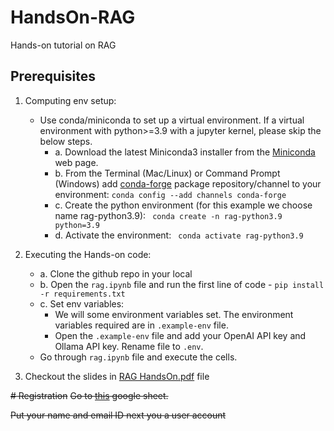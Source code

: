 # HandsOn-RAG
Hands-on tutorial on RAG

## Prerequisites
1. Computing env setup:
   - Use conda/miniconda to set up a virtual environment. If a virtual environment with python>=3.9 with a jupyter kernel, please skip the below steps.
      - a. Download the latest Miniconda3 installer from the [Miniconda](https://docs.conda.io/en/latest/miniconda.html) web page.
      - b. From the Terminal (Mac/Linux) or Command Prompt (Windows) add [conda-forge](https://conda-forge.org/) package repository/channel to your environment:  ```conda config --add channels conda-forge```
      - c. Create the python environment (for this example we choose name rag-python3.9): ``` conda create -n rag-python3.9 python=3.9```
      - d. Activate the environment: ``` conda activate rag-python3.9```

2. Executing the Hands-on code:
   - a. Clone the github repo in your local
   - b. Open the `rag.ipynb` file and run the first line of code - `pip install -r requirements.txt`
   - c. Set env variables:
      - We will some environment variables set. The environment variables required are in `.example-env` file.
      - Open the `.example-env` file and add your OpenAI API key and Ollama API key. Rename file to `.env`.
   - Go through `rag.ipynb` file and execute the cells.
  
3. Checkout the slides in [RAG HandsOn.pdf](https://github.com/minump/HandsOn-RAG/blob/main/RAG%20HandsOn.pdf) file


~~# Registration~~
~~Go to [this](https://docs.google.com/spreadsheets/d/1mvL6bwW5SBj03RvamBbDV9qcOg5pqKgH0Yo2K2Ry9Uw/edit?gid=273629540#gid=273629540) google sheet.~~

~~Put your name and email ID next you a user account~~
